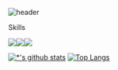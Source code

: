 ![header](https://capsule-render.vercel.app/api?type=waving&color=E3826C&height=250&section=header&text=JeongDongWon&fontSize=90&animation=fadeIn&fontAlignY=38&desc=%20&descAlignY=62&descAlign=62)


Skills<br>

<img src="https://img.shields.io/badge/-Javascript-FFD400?style=flat-square&logo=Javascript&logoColor=black"/><img src="https://img.shields.io/badge/-React-61DAFB?style=flat-square&logo=React&logoColor=black"/><img src="https://img.shields.io/badge/-MySQL-4479A1?style=flat-square&logo=MySQL&logoColor=black"/>

[![*'s github stats](https://github-readme-stats.vercel.app/api?username=dongwon98123)](https://github.com/dongwon98123)      [![Top Langs](https://github-readme-stats.vercel.app/api/top-langs/?username=dongwon98123&layout=compact)](https://github.com/dongwon98123/github-readme-stats)



